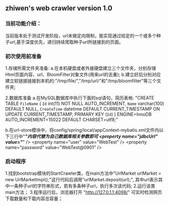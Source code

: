 ## zhiwen's web crawler    version 1.0

### 当前功能介绍：
当前版本处于测试开发阶段，url未做定向限制，能实现通过给定的一个或多个种子url,基于深度优先，递归持续爬取种子url所链接到的页面。


### 初次使用前准备
1.存储所需文件夹准备:
a.在本机硬盘或者外接硬盘建立三个文件夹，分别存储Html页面内容、url、BloomFilter对象文件(用来url的去重);
b.建立好后分别对应建立软链接链接到本机的:"/tmp/file/","/tmp/url/"和"/tmp/bloomfilter"等三个文件夹;

2.数据库准备
a.在MySQL数据库中执行下面的sql语句，简历表格:
"CREATE TABLE `FileName` (
  `Id` int(11) NOT NULL AUTO_INCREMENT,
  `Name` varchar(100) DEFAULT NULL,
  `CreateTime` datetime DEFAULT CURRENT_TIMESTAMP ON UPDATE CURRENT_TIMESTAMP,
  PRIMARY KEY (`Id`)
) ENGINE=InnoDB AUTO_INCREMENT=15022 DEFAULT CHARSET=utf8;"

b.在url-store模块中，将config/spring/local/appContext-mybatis.xml文件内以下三行中"***"内容代替为自己数据库相关参数即可
&lt;property name="jdbcUrl" value="***" /&gt;
&lt;property name="user" value="WebTest" /&gt;
&lt;property name="password" value="WebTest@0901" /&gt;

### 启动程序
1.找到bootstrap模块的StartCrawler类，在main方法中"UrlMarket urlMarket = new UrlMarketImpl();"这行代码后调用"urlMarket.deposit(url);",
其中url表示其中一条种子url的字符串形式，若有多条种子url，执行多次该代码;
2.运行该类main方法；
3.程序运行后，浏览器打开 "http://127.0.1.1:4098/" 可实时检测网页下载数量和下载内容总容量；


